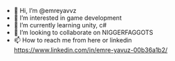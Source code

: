 - 👋 Hi, I’m @emreyavvz
- 👀 I’m interested in game development
- 🌱 I’m currently learning unity, c#
- 💞️ I’m looking to collaborate on NIGGERFAGGOTS
- 📫 How to reach me from here or linkedin 
https://www.linkedin.com/in/emre-yavuz-00b36a1b2/
